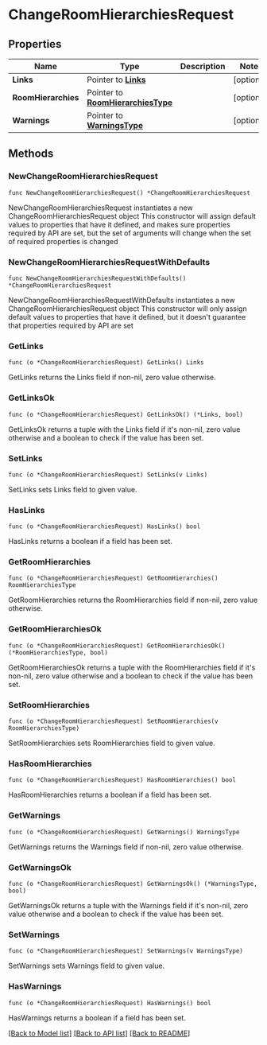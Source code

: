 # ChangeRoomHierarchiesRequest

## Properties

Name | Type | Description | Notes
------------ | ------------- | ------------- | -------------
**Links** | Pointer to [**Links**](Links.md) |  | [optional] 
**RoomHierarchies** | Pointer to [**RoomHierarchiesType**](RoomHierarchiesType.md) |  | [optional] 
**Warnings** | Pointer to [**WarningsType**](WarningsType.md) |  | [optional] 

## Methods

### NewChangeRoomHierarchiesRequest

`func NewChangeRoomHierarchiesRequest() *ChangeRoomHierarchiesRequest`

NewChangeRoomHierarchiesRequest instantiates a new ChangeRoomHierarchiesRequest object
This constructor will assign default values to properties that have it defined,
and makes sure properties required by API are set, but the set of arguments
will change when the set of required properties is changed

### NewChangeRoomHierarchiesRequestWithDefaults

`func NewChangeRoomHierarchiesRequestWithDefaults() *ChangeRoomHierarchiesRequest`

NewChangeRoomHierarchiesRequestWithDefaults instantiates a new ChangeRoomHierarchiesRequest object
This constructor will only assign default values to properties that have it defined,
but it doesn't guarantee that properties required by API are set

### GetLinks

`func (o *ChangeRoomHierarchiesRequest) GetLinks() Links`

GetLinks returns the Links field if non-nil, zero value otherwise.

### GetLinksOk

`func (o *ChangeRoomHierarchiesRequest) GetLinksOk() (*Links, bool)`

GetLinksOk returns a tuple with the Links field if it's non-nil, zero value otherwise
and a boolean to check if the value has been set.

### SetLinks

`func (o *ChangeRoomHierarchiesRequest) SetLinks(v Links)`

SetLinks sets Links field to given value.

### HasLinks

`func (o *ChangeRoomHierarchiesRequest) HasLinks() bool`

HasLinks returns a boolean if a field has been set.

### GetRoomHierarchies

`func (o *ChangeRoomHierarchiesRequest) GetRoomHierarchies() RoomHierarchiesType`

GetRoomHierarchies returns the RoomHierarchies field if non-nil, zero value otherwise.

### GetRoomHierarchiesOk

`func (o *ChangeRoomHierarchiesRequest) GetRoomHierarchiesOk() (*RoomHierarchiesType, bool)`

GetRoomHierarchiesOk returns a tuple with the RoomHierarchies field if it's non-nil, zero value otherwise
and a boolean to check if the value has been set.

### SetRoomHierarchies

`func (o *ChangeRoomHierarchiesRequest) SetRoomHierarchies(v RoomHierarchiesType)`

SetRoomHierarchies sets RoomHierarchies field to given value.

### HasRoomHierarchies

`func (o *ChangeRoomHierarchiesRequest) HasRoomHierarchies() bool`

HasRoomHierarchies returns a boolean if a field has been set.

### GetWarnings

`func (o *ChangeRoomHierarchiesRequest) GetWarnings() WarningsType`

GetWarnings returns the Warnings field if non-nil, zero value otherwise.

### GetWarningsOk

`func (o *ChangeRoomHierarchiesRequest) GetWarningsOk() (*WarningsType, bool)`

GetWarningsOk returns a tuple with the Warnings field if it's non-nil, zero value otherwise
and a boolean to check if the value has been set.

### SetWarnings

`func (o *ChangeRoomHierarchiesRequest) SetWarnings(v WarningsType)`

SetWarnings sets Warnings field to given value.

### HasWarnings

`func (o *ChangeRoomHierarchiesRequest) HasWarnings() bool`

HasWarnings returns a boolean if a field has been set.


[[Back to Model list]](../README.md#documentation-for-models) [[Back to API list]](../README.md#documentation-for-api-endpoints) [[Back to README]](../README.md)


